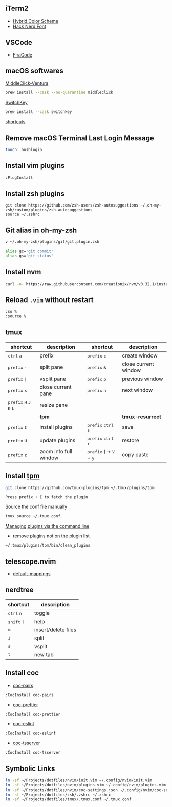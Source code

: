 ## iTerm2
* [Hybrid Color Scheme](https://github.com/mbadolato/iTerm2-Color-Schemes/blob/master/schemes/Hybrid.itermcolors)
* [Hack Nerd Font](https://github.com/ryanoasis/nerd-fonts/blob/master/patched-fonts/Hack/Regular/HackNerdFont-Regular.ttf)

## VSCode
* [FiraCode](https://github.com/tonsky/FiraCode)

## macOS softwares
[MiddleClick-Ventura](https://github.com/artginzburg/MiddleClick-Ventura)
```zsh
brew install --cask --no-quarantine middleclick
```
[SwitchKey](https://github.com/itsuhane/SwitchKey)
```zsh
brew install --cask switchkey
```
[shortcuts](https://github.com/siong1987/shortcuts)

## Remove macOS Terminal Last Login Message
```zsh
touch .hushlogin
```

## Install vim plugins
```zsh
:PlugInstall
```

## Install zsh plugins
```
git clone https://github.com/zsh-users/zsh-autosuggestions ~/.oh-my-zsh/custom/plugins/zsh-autosuggestions
source ~/.zshrc
```

## Git alias in oh-my-zsh
```zsh
v ~/.oh-my-zsh/plugins/git/git.plugin.zsh

alias gc='git commit'
alias gs='git status'
```

## Install nvm
```zsh
curl -o- https://raw.githubusercontent.com/creationix/nvm/v0.32.1/install.sh | bash
```

## Reload `.vim` without restart
```zsh
:so %
:source %
```

## tmux
| shortcut | description | shortcut | description |
|----------|-------------|----------|-------------|
| <kbd>ctrl</kbd> <kbd>a</kbd> | prefix | <kbd>prefix</kbd> <kbd>c</kbd> | create window |
| <kbd>prefix</kbd> <kbd>-</kbd> | split pane  | <kbd>prefix</kbd> <kbd>&</kbd> | close current window |
| <kbd>prefix</kbd> <kbd>\|</kbd> </kbd> | vsplit pane | <kbd>prefix</kbd> <kbd>p</kbd> | previous window | 
| <kbd>prefix</kbd> <kbd>x</kbd> | close current pane | <kbd>prefix</kbd> <kbd>n</kbd> | next window | 
| <kbd>prefix</kbd> <kbd>H</kbd> <kbd>J</kbd> <kbd>K</kbd> <kbd>L</kbd> | resize pane | | | 
| | **tpm** | | **tmux-resurrect** | 
| <kbd>prefix</kbd> <kbd>I</kbd> | install plugins | <kbd>prefix</kbd> <kbd>ctrl</kbd> <kbd>s</kbd> | save | 
| <kbd>prefix</kbd> <kbd>U</kbd> | update plugins  | <kbd>prefix</kbd> <kbd>ctrl</kbd> <kbd>r</kbd> | restore  |
| <kbd>prefix</kbd> <kbd>z</kbd> | zoom into full window | <kbd>prefix</kbd> <kbd>[</kbd> + <kbd>V</kbd> + <kbd>y</kbd> | copy paste |

## Install [tpm](https://github.com/tmux-plugins/tpm)
```zsh
git clone https://github.com/tmux-plugins/tpm ~/.tmux/plugins/tpm

Press prefix + I to fetch the plugin
```

Source the conf file manually 
```zsh
tmux source ~/.tmux.conf
```

[Managing plugins via the command line](https://github.com/tmux-plugins/tpm/blob/master/docs/managing_plugins_via_cmd_line.md)
* remove plugins not on the plugin list
```zsh
~/.tmux/plugins/tpm/bin/clean_plugins
```
## telescope.nvim
* [default-mappings](https://github.com/nvim-telescope/telescope.nvim?tab=readme-ov-file#default-mappings)

## nerdtree 
| shortcut | description |
|----------|-------------|
| <kbd>ctrl</kbd> <kbd>n</kbd> | toggle |
| <kbd>shift</kbd> <kbd>?</kbd> | help |
| <kbd>m</kbd> | insert/delete files |
| <kbd>i</kbd> | split |
| <kbd>s</kbd> | vsplit |
| <kbd>t</kbd> | new tab |
## Install coc
* [coc-pairs](https://github.com/neoclide/coc-pairs)
```zsh
:CocInstall coc-pairs
```
* [coc-prettier](https://github.com/neoclide/coc-prettier)
```zsh
:CocInstall coc-prettier
```
* [coc-eslint](https://github.com/neoclide/coc-eslint)
```zsh
:CocInstall coc-eslint
```
* [coc-tsserver](https://github.com/neoclide/coc-tsserver)
```zsh
:CocInstall coc-tsserver
```

## Symbolic Links
```zsh
ln -sf ~/Projects/dotfiles/nvim/init.vim ~/.config/nvim/init.vim
ln -sf ~/Projects/dotfiles/nvim/plugins.vim ~/.config/nvim/plugins.vim
ln -sf ~/Projects/dotfiles/nvim/coc-settings.json ~/.config/nvim/coc-settings.json
ln -sf ~/Projects/dotfiles/zsh/.zshrc ~/.zshrc
ln -sf ~/Projects/dotfiles/tmux/.tmux.conf ~/.tmux.conf
```
